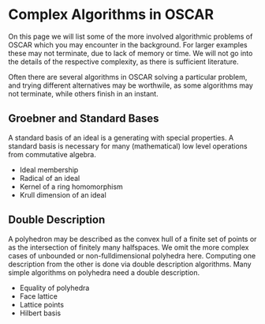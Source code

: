 # Complex Algorithms in OSCAR

On this page we will list some of the more involved algorithmic problems of
OSCAR which you may encounter in the background. For larger examples these may
not terminate, due to lack of memory or time. We will not go into the details
of the respective complexity, as there is sufficient literature.

Often there are several algorithms in OSCAR solving a particular problem, and
trying different alternatives may be worthwile, as some algorithms may not
terminate, while others finish in an instant.

## Groebner and Standard Bases
A standard basis of an ideal is a generating with special properties. A
standard basis is necessary for many (mathematical) low level operations from
commutative algebra.
- Ideal membership
- Radical of an ideal
- Kernel of a ring homomorphism
- Krull dimension of an ideal

## Double Description
A polyhedron may be described as the convex hull of a finite set of points or
as the intersection of finitely many halfspaces. We omit the more complex cases
of unbounded or non-fulldimensional polyhedra here. Computing one description
from the other is done via double description algorithms. Many simple
algorithms on polyhedra need a double description.
- Equality of polyhedra
- Face lattice
- Lattice points
- Hilbert basis
